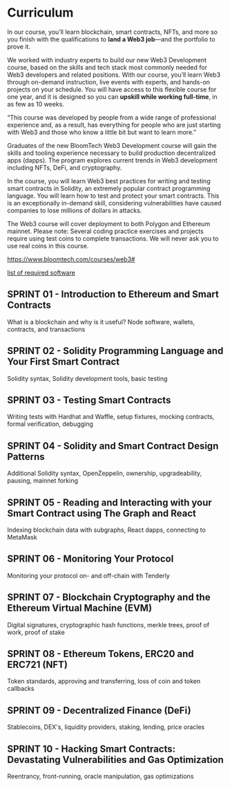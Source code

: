 # Curriculum

In our course, you’ll learn blockchain, smart contracts, NFTs, and more so you finish with the qualifications to **land a Web3 job**—and the portfolio to prove it. 

We worked with industry experts to build our new Web3 Development course, based on the skills and tech stack most commonly needed for Web3 developers and related positions. With our course, you’ll learn Web3 through on-demand instruction, live events with experts, and hands-on projects on your schedule. You will have access to this flexible course for one year, and it is designed so you can **upskill while working full-time**, in as few as 10 weeks.

“This course was developed by people from a wide range of professional experience and, as a result, has everything for people who are just starting with Web3 and those who know a little bit but want to learn more.”

Graduates of the new BloomTech Web3 Development course will gain the skills and tooling experience necessary to build production decentralized apps (dapps). The program explores current trends in Web3 development including NFTs, DeFi, and cryptography.

In the course, you will learn Web3 best practices for writing and testing smart contracts in Solidity, an extremely popular contract programming language. You will learn how to test and protect your smart contracts. This is an exceptionally in-demand skill, considering vulnerabilities have caused companies to lose millions of dollars in attacks.

The Web3 course will cover deployment to both Polygon and Ethereum mainnet. Please note: Several coding practice exercises and projects require using test coins to complete transactions. We will never ask you to use real coins in this course.

https://www.bloomtech.com/courses/web3#

[list of required software](https://docs.google.com/document/d/1LBUBPVqxdpN8rOYMnn9rs-bcrOOC6RIdAJIqgrcsob8/preview)

##  SPRINT 01 - Introduction to Ethereum and Smart Contracts
What is a blockchain and why is it useful? Node software, wallets, contracts, and transactions

##  SPRINT 02 - Solidity Programming Language and Your First Smart Contract
Solidity syntax, Solidity development tools, basic testing

##  SPRINT 03 - Testing Smart Contracts
Writing tests with Hardhat and Waffle, setup fixtures, mocking contracts, formal verification, debugging

##  SPRINT 04 - Solidity and Smart Contract Design Patterns
Additional Solidity syntax, OpenZeppelin, ownership, upgradeability, pausing, mainnet forking

##  SPRINT 05 - Reading and Interacting with your Smart Contract using The Graph and React
‍Indexing blockchain data with subgraphs, React dapps, connecting to MetaMask

##  SPRINT 06 - Monitoring Your Protocol
‍Monitoring your protocol on- and off-chain with Tenderly

##  SPRINT 07 - Blockchain Cryptography and the Ethereum Virtual Machine (EVM)
Digital signatures, cryptographic hash functions, merkle trees, proof of work, proof of stake

##  SPRINT 08 - Ethereum Tokens, ERC20 and ERC721 (NFT)
Token standards, approving and transferring, loss of coin and token callbacks

##  SPRINT 09 - Decentralized Finance (DeFi)
Stablecoins, DEX's, liquidity providers, staking, lending, price oracles

##  SPRINT 10 - Hacking Smart Contracts: Devastating Vulnerabilities and Gas Optimization
Reentrancy, front-running, oracle manipulation, gas optimizations

